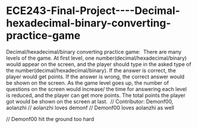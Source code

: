 # ECE243-Final-Project----Decimal-hexadecimal-binary-converting-practice-game
Decimal/hexadecimal/binary converting practice game:  There are many levels of the game. At first level, one number(decimal/hexadecimal/binary) would appear on the screen, and the player should type in the asked type of the number(decimal/hexadecimal/binary). If the answer is correct, the player would get points. If the answer is wrong, the correct answer would be shown on the screen. As the game level goes up, the number of questions on the screen would increase/ the time for answering each level is reduced, and the player can get more points. The total points the player got would be shown on the screen at last. 
// Contributor: Demonf00, aolanzhi
// aolanzhi loves demonf
// Demonf00 loves aolanzhi as well

// Demonf00 hit the ground too hard